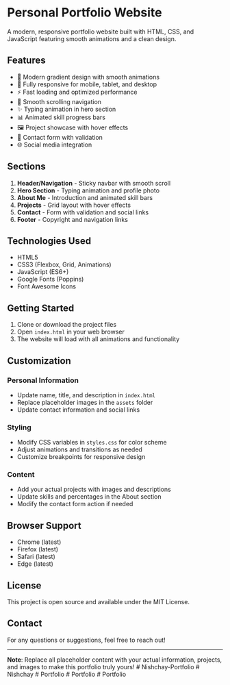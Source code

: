 # Personal Portfolio Website

A modern, responsive portfolio website built with HTML, CSS, and JavaScript featuring smooth animations and a clean design.

## Features

- 🎨 Modern gradient design with smooth animations
- 📱 Fully responsive for mobile, tablet, and desktop
- ⚡ Fast loading and optimized performance
- 🎯 Smooth scrolling navigation
- ✨ Typing animation in hero section
- 📊 Animated skill progress bars
- 🖼️ Project showcase with hover effects
- 📧 Contact form with validation
- 🌐 Social media integration

## Sections

1. **Header/Navigation** - Sticky navbar with smooth scroll
2. **Hero Section** - Typing animation and profile photo
3. **About Me** - Introduction and animated skill bars
4. **Projects** - Grid layout with hover effects
5. **Contact** - Form with validation and social links
6. **Footer** - Copyright and navigation links

## Technologies Used

- HTML5
- CSS3 (Flexbox, Grid, Animations)
- JavaScript (ES6+)
- Google Fonts (Poppins)
- Font Awesome Icons

## Getting Started

1. Clone or download the project files
2. Open `index.html` in your web browser
3. The website will load with all animations and functionality

## Customization

### Personal Information
- Update name, title, and description in `index.html`
- Replace placeholder images in the `assets` folder
- Update contact information and social links

### Styling
- Modify CSS variables in `styles.css` for color scheme
- Adjust animations and transitions as needed
- Customize breakpoints for responsive design

### Content
- Add your actual projects with images and descriptions
- Update skills and percentages in the About section
- Modify the contact form action if needed

## Browser Support

- Chrome (latest)
- Firefox (latest)
- Safari (latest)
- Edge (latest)

## License

This project is open source and available under the MIT License.

## Contact

For any questions or suggestions, feel free to reach out!

---

**Note**: Replace all placeholder content with your actual information, projects, and images to make this portfolio truly yours!
#   N i s h c h a y - P o r t f o l i o  
 #   N i s h c h a y  
 #   P o r t f o l i o  
 #   P o r t f o l i o  
 #   P o r t f o l i o  
 